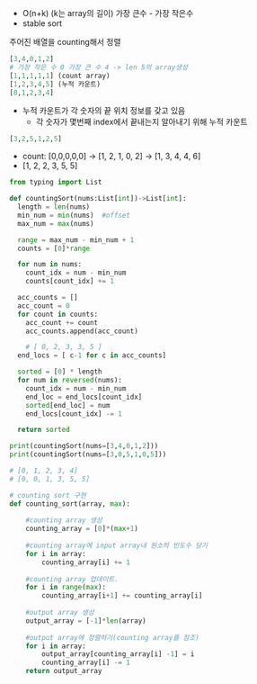 - O(n+k) (k는 array의 길이) 가장 큰수 - 가장 작은수
- stable sort

주어진 배열을 counting해서 정렬

```python
[3,4,0,1,2]
# 가장 작은 수 0 가장 큰 수 4 -> len 5의 array생성
[1,1,1,1,1] (count array)
[1,2,3,4,5] (누적 카운트)
[0,1,2,3,4]
```

- 누적 카운트가 각 숫자의 끝 위치 정보를 갖고 있음
    - 각 숫자가 몇번째 index에서 끝내는지 알아내기 위해 누적 카운트

```python
[3,2,5,1,2,5]
```

- count: [0,0,0,0,0] → [1, 2, 1, 0, 2] → [1, 3, 4, 4, 6]
- [1, 2, 2, 3, 5, 5]

```python
from typing import List

def countingSort(nums:List[int])->List[int]:  
  length = len(nums)
  min_num = min(nums)  #offset
  max_num = max(nums)

  range = max_num - min_num + 1
  counts = [0]*range

  for num in nums:
    count_idx = num - min_num
    counts[count_idx] += 1

  acc_counts = []
  acc_count = 0
  for count in counts:
    acc_count += count
    acc_counts.append(acc_count)

	# [ 0, 2, 3, 3, 5 ]
  end_locs = [ c-1 for c in acc_counts]

  sorted = [0] * length
  for num in reversed(nums):
    count_idx = num - min_num
    end_loc = end_locs[count_idx]
    sorted[end_loc] = num
    end_locs[count_idx] -= 1

  return sorted

print(countingSort(nums=[3,4,0,1,2]))
print(countingSort(nums=[3,0,5,1,0,5]))

# [0, 1, 2, 3, 4]
# [0, 0, 1, 3, 5, 5]
```

```python
# counting sort 구현
def counting_sort(array, max):
 
    #counting array 생성
    counting_array = [0]*(max+1)
 
    #counting array에 input array내 원소의 빈도수 담기
    for i in array:
        counting_array[i] += 1
 
    #counting array 업데이트.
    for i in range(max):
        counting_array[i+1] += counting_array[i]
 
    #output array 생성
    output_array = [-1]*len(array)
 
    #output array에 정렬하기(counting array를 참조)
    for i in array:
        output_array[counting_array[i] -1] = i
        counting_array[i] -= 1
    return output_array
```